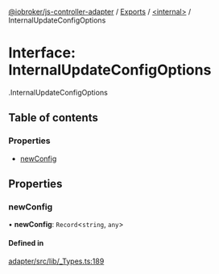 [@iobroker/js-controller-adapter](../README.md) / [Exports](../modules.md) / [<internal\>](../modules/internal_.md) / InternalUpdateConfigOptions

# Interface: InternalUpdateConfigOptions

[<internal>](../modules/internal_.md).InternalUpdateConfigOptions

## Table of contents

### Properties

- [newConfig](internal_.InternalUpdateConfigOptions.md#newconfig)

## Properties

### newConfig

• **newConfig**: `Record`<`string`, `any`\>

#### Defined in

[adapter/src/lib/_Types.ts:189](https://github.com/ioBroker/ioBroker.js-controller/blob/9c08dda8/packages/adapter/src/lib/_Types.ts#L189)
